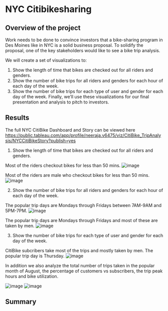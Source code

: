 # NYC Citibikesharing

## Overview of the project
Work needs to be done to convince investors that a bike-sharing program in Des Moines like in NYC is a solid business proposal. To solidify the proposal, one of the key stakeholders would like to see a bike trip analysis.

We will create a set of visualizations to:

1. Show the length of time that bikes are checked out for all riders and genders.
2. Show the number of bike trips for all riders and genders for each hour of each day of the week.
3. Show the number of bike trips for each type of user and gender for each day of the week.
Finally, we’ll use these visualizations for our final presentation and analysis to pitch to investors.

## Results

The full NYC CitiBike Dashboard and Story can be viewed here https://public.tableau.com/app/profile/neeraja.v6475/viz/CitiBike_TripAnalysis/NYCCitiBikeStory?publish=yes

1. Show the length of time that bikes are checked out for all riders and genders.

Most of the riders checkout bikes for less than 50 mins.
![image](https://user-images.githubusercontent.com/111020934/201603571-bbf209bb-f330-4d64-afd1-da112c96c833.png)

Most of the riders are male who checkout bikes for less than 50 mins.
![image](https://user-images.githubusercontent.com/111020934/201603671-bf1842a9-b0d6-4ec7-b116-1dfbdb041f3a.png)

2. Show the number of bike trips for all riders and genders for each hour of each day of the week.

The popular trip days are Mondays through Fridays between 7AM-9AM and 5PM-7PM.
![image](https://user-images.githubusercontent.com/111020934/201603824-dc7846cd-ec2f-4aac-be45-fed1c81ab76f.png)

The popular trip days are Mondays through Fridays and most of these are taken by men.
![image](https://user-images.githubusercontent.com/111020934/201603907-cfa2bc68-107c-4131-b112-1fc337975dd0.png)

3. Show the number of bike trips for each type of user and gender for each day of the week.

CitiBike subcribers take most of the trips and mostly taken by men. The popular trip day is Thursday.
![image](https://user-images.githubusercontent.com/111020934/201604026-50307d94-68e3-4276-9ba9-eb405068dc0f.png)

In addition we also analyze the total number of trips taken in the popular month of August, the percentage of customers vs subscribers, the trip peak hours and bike utilization.

![image](https://user-images.githubusercontent.com/111020934/201606259-3858bb3b-ba71-493d-bffe-ea0bcd895f4c.png)
![image](https://user-images.githubusercontent.com/111020934/201606300-e5bdfb8b-f54f-486a-ae10-fd050ac9af3d.png)

## Summary


